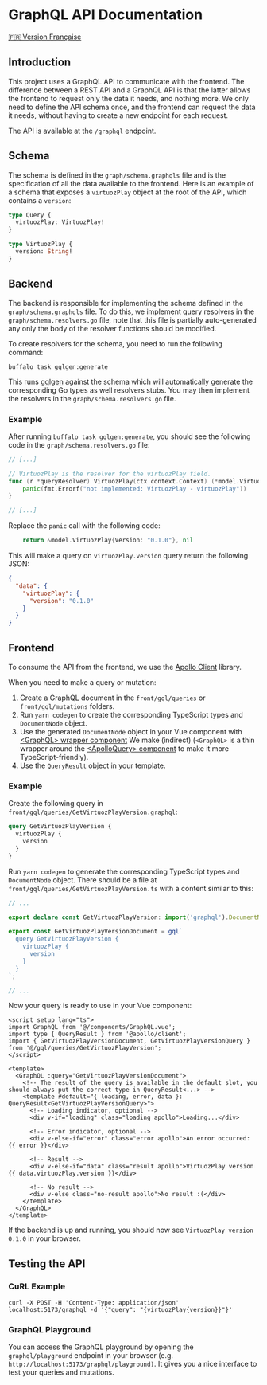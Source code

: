 # GraphQL API Documentation

[🇫🇷 Version Française](graphql.en.md)

## Introduction

This project uses a GraphQL API to communicate with the frontend.
The difference between a REST API and a GraphQL API is that the latter allows the frontend to request only the data it
needs, and nothing more.
We only need to define the API schema once, and the frontend can request the data it needs, without having to create a
new endpoint for each request.

The API is available at the `/graphql` endpoint.

## Schema

The schema is defined in the `graph/schema.graphqls` file and is the specification of all the data available to the
frontend.
Here is an example of a schema that exposes a `virtuozPlay` object at the root of the API, which contains a `version`:

```graphql
type Query {
  virtuozPlay: VirtuozPlay!
}

type VirtuozPlay {
  version: String!
}
```

## Backend

The backend is responsible for implementing the schema defined in the `graph/schema.graphqls` file.
To do this, we implement query resolvers in the `graph/schema.resolvers.go` file, note that this file is partially
auto-generated any only the body of the resolver functions should be modified.

To create resolvers for the schema, you need to run the following command:

```shell
buffalo task gqlgen:generate
```

This runs [gqlgen](https://gqlgen.com/) against the schema which will automatically generate the corresponding Go types
as well resolvers stubs.
You may then implement the resolvers in the `graph/schema.resolvers.go` file.

### Example

After running `buffalo task gqlgen:generate`, you should see the following code in the `graph/schema.resolvers.go` file:

```go
// [...]

// VirtuozPlay is the resolver for the virtuozPlay field.
func (r *queryResolver) VirtuozPlay(ctx context.Context) (*model.VirtuozPlay, error) {
    panic(fmt.Errorf("not implemented: VirtuozPlay - virtuozPlay"))
}

// [...]
```

Replace the `panic` call with the following code:

```go
	return &model.VirtuozPlay{Version: "0.1.0"}, nil
```

This will make a query on `virtuozPlay.version` query return the following JSON:

```json
{
  "data": {
    "virtuozPlay": {
      "version": "0.1.0"
    }
  }
}
```

## Frontend

To consume the API from the frontend, we use the [Apollo Client](https://www.apollographql.com/docs/react/) library.

When you need to make a query or mutation:

1. Create a GraphQL document in the `front/gql/queries` or `front/gql/mutations` folders.
2. Run `yarn codegen` to create the corresponding TypeScript types and `DocumentNode` object.
3. Use the generated `DocumentNode` object in your Vue component
   with [&lt;GraphQL&gt; wrapper component](/front/components/GraphQL.vue) We make (indirect) (`<GraphQL>` is a thin
   wrapper around the [&lt;ApolloQuery&gt; component](https://v4.apollo.vuejs.org/guide-components/) to make it more TypeScript-friendly).
4. Use the `QueryResult` object in your template.

### Example

Create the following query in `front/gql/queries/GetVirtuozPlayVersion.graphql`:

```graphql
query GetVirtuozPlayVersion {
  virtuozPlay {
    version
  }
}
```

Run `yarn codegen` to generate the corresponding TypeScript types and `DocumentNode` object.
There should be a file at `front/gql/queries/GetVirtuozPlayVersion.ts` with a content similar to this:

```typescript
// ...

export declare const GetVirtuozPlayVersion: import('graphql').DocumentNode;

export const GetVirtuozPlayVersionDocument = gql`
  query GetVirtuozPlayVersion {
    virtuozPlay {
      version
    }
  }
`;

// ...
```

Now your query is ready to use in your Vue component:

```vue
<script setup lang="ts">
import GraphQL from '@/components/GraphQL.vue';
import type { QueryResult } from '@apollo/client';
import { GetVirtuozPlayVersionDocument, GetVirtuozPlayVersionQuery } from '@/gql/queries/GetVirtuozPlayVersion';
</script>

<template>
  <GraphQL :query="GetVirtuozPlayVersionDocument">
    <!-- The result of the query is available in the default slot, you should always put the correct type in QueryResult<...> -->
    <template #default="{ loading, error, data }: QueryResult<GetVirtuozPlayVersionQuery>">
      <!-- Loading indicator, optional -->
      <div v-if="loading" class="loading apollo">Loading...</div>

      <!-- Error indicator, optional -->
      <div v-else-if="error" class="error apollo">An error occurred: {{ error }}</div>

      <!-- Result -->
      <div v-else-if="data" class="result apollo">VirtuozPlay version {{ data.virtuozPlay.version }}</div>

      <!-- No result -->
      <div v-else class="no-result apollo">No result :(</div>
    </template>
  </GraphQL>
</template>
```

If the backend is up and running, you should now see `VirtuozPlay version 0.1.0` in your browser.

## Testing the API

### CuRL Example

```shell
curl -X POST -H 'Content-Type: application/json' localhost:5173/graphql -d '{"query": "{virtuozPlay{version}}"}'
```

### GraphQL Playground

You can access the GraphQL playground by opening the `graphql/playground` endpoint in your browser (e.g. `http://localhost:5173/graphql/playground)`.
It gives you a nice interface to test your queries and mutations.


